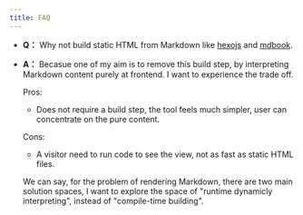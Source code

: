 ```yaml
---
title: FAQ
---
```


- **Q：** Why not build static HTML from Markdown like [hexojs](https://hexo.io) and [mdbook](https://rust-lang.github.io/mdBook).

- **A：** Becasue one of my aim is to remove this build step,
  by interpreting Markdown content purely at frontend.
  I want to experience the trade off.

  Pros:

  - Does not require a build step, the tool feels much simpler,
    user can concentrate on the pure content.

  Cons:

  - A visitor need to run code to see the view, not as fast as static HTML files.

  We can say, for the problem of rendering Markdown,
  there are two main solution spaces,
  I want to explore the space of "runtime dynamicly interpreting",
  instead of "compile-time building".

